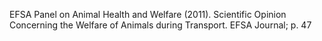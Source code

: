 EFSA Panel on Animal Health and Welfare (2011). Scientific Opinion Concerning the Welfare of Animals during Transport. EFSA Journal; p. 47
